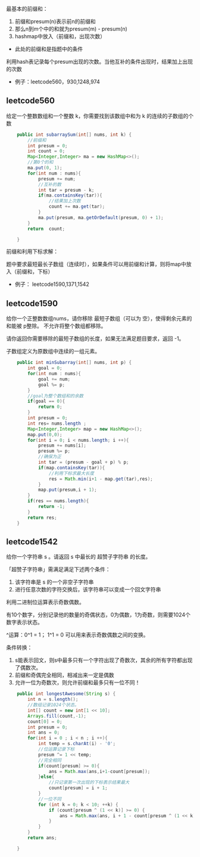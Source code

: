 最基本的前缀和：
1. 前缀和presum(n)表示前n的前缀和
2. 那么n到m个中的和就为presum(m) - presum(n)
3. hashmap中放入（前缀和，出现次数）

* 此处的前缀和是指题中的条件

利用hash表记录每个presum出现的次数。当他互补的条件出现时，结果加上出现的次数

* 例子：leetcode560，930,1248,974

## leetcode560

给定一个整数数组和一个整数 k，你需要找到该数组中和为 k 的连续的子数组的个数

```java
    public int subarraySum(int[] nums, int k) {
        //前缀和
        int presum = 0;
        int count = 0;
        Map<Integer,Integer> ma = new HashMap<>();
        //第0个的和
        ma.put(0, 1);
        for(int num : nums){
            presum += num;
            //互补的数
            int tar = presum - k;
            if(ma.containsKey(tar)){
                //结果加上次数
                count += ma.get(tar);
            }
            ma.put(presum, ma.getOrDefault(presum, 0) + 1);
        }
        return  count;

    }
```

前缀和利用下标求解：

题中要求最短最长子数组（连续时），如果条件可以用前缀和计算，则将map中放入（前缀和，下标）

* 例子： leetcode1590,1371,1542

## leetcode1590
给你一个正整数数组nums，请你移除 最短子数组（可以为 空），使得剩余元素的 和能被 p整除。 不允许将整个数组都移除。

请你返回你需要移除的最短子数组的长度，如果无法满足题目要求，返回 -1。

子数组定义为原数组中连续的一组元素。

```java
    public int minSubarray(int[] nums, int p) {
        int goal = 0;
        for(int num : nums){
            goal += num;
            goal %= p;
        }
        //goal为整个数组和的余数
        if(goal == 0){
            return 0;
        }
        int presum = 0;
        int res= nums.length ;
        Map<Integer,Integer> map = new HashMap<>();
        map.put(0,0);
        for(int i = 0; i < nums.length; i ++){
            presum += nums[i];
            presum %= p;
            //确保为正
            int tar = (presum - goal + p) % p;
            if(map.containsKey(tar)){
                //利用下标求最大长度
                res = Math.min(i+1 - map.get(tar),res);
            }
            map.put(presum,i + 1);
        }
        if(res == nums.length){
            return -1;
        }
        return res;
    }
```

## leetcode1542
给你一个字符串 s 。请返回 s 中最长的 超赞子字符串 的长度。

「超赞子字符串」需满足满足下述两个条件：

1. 该字符串是 s 的一个非空子字符串
2. 进行任意次数的字符交换后，该字符串可以变成一个回文字符串

利用二进制位运算表示奇数偶数。

有10个数字，分别记录他的数量的奇偶状态，0为偶数，1为奇数，则需要1024个数字表示状态。

^运算：0^1 = 1； 1^1 = 0 可以用来表示奇数偶数之间的变换。

条件转换： 
1. s能表示回文，则s中最多只有一个字符出现了奇数次，其余的所有字符都出现了偶数次。
2. 前缀和奇偶完全相同，相减出来一定是偶数   
3. 允许一位为奇数次，则允许前缀和最多只有一位不同！


```java
    public int longestAwesome(String s) {
        int n = s.length();
        //数组记录1024个状态。
        int[] count = new int[1 << 10];
        Arrays.fill(count,-1);
        count[0] = 0;
        int presum = 0;
        int ans = 0;
        for(int i = 0 ; i < n ; i ++){
            int temp = s.charAt(i) - '0';
            //位运算记录下标
            presum ^= 1 << temp;
            //完全相同
            if(count[presum] >= 0){
                ans = Math.max(ans,i+1-count[presum]);
            }else{
                //只记录第一次出现的下标表示结果最大
                count[presum] = i + 1;
            }
            //一位不同
            for (int k = 0; k < 10; ++k) {
                if (count[presum ^ (1 << k)] >= 0) {
                    ans = Math.max(ans, i + 1 - count[presum ^ (1 << k)]);
                }
            }
        }
        return ans;

    }
```












